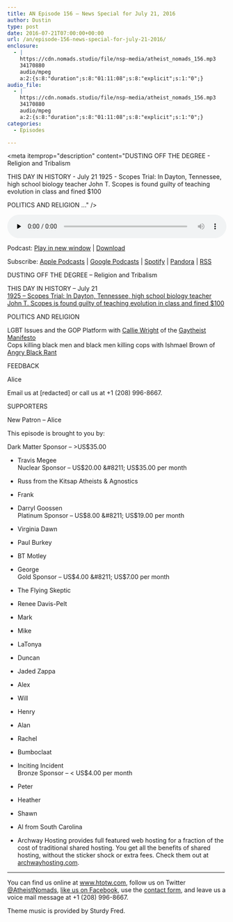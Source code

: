 ```yaml
---
title: AN Episode 156 – News Special for July 21, 2016
author: Dustin
type: post
date: 2016-07-21T07:00:00+00:00
url: /an/episode-156-news-special-for-july-21-2016/
enclosure:
  - |
    https://cdn.nomads.studio/file/nsp-media/atheist_nomads_156.mp3
    34170880
    audio/mpeg
    a:2:{s:8:"duration";s:8:"01:11:08";s:8:"explicit";s:1:"0";}
audio_file:
  - |
    https://cdn.nomads.studio/file/nsp-media/atheist_nomads_156.mp3
    34170880
    audio/mpeg
    a:2:{s:8:"duration";s:8:"01:11:08";s:8:"explicit";s:1:"0";}
categories:
  - Episodes

---
```

<div itemscope itemtype="http://schema.org/AudioObject">
  <meta itemprop="name" content=" episode 156 &#8211; News Special for July 21, 2016" />
  
  <meta itemprop="uploadDate" content="2016-07-21T01:00:00-06:00" />
  
  <meta itemprop="encodingFormat" content="audio/mpeg" />
  
  <meta itemprop="duration" content="PT1H11M08S" />
  
  <meta itemprop="description" content="DUSTING OFF THE DEGREE - Religion and Tribalism

THIS DAY IN HISTORY - July 21
1925 - Scopes Trial: In Dayton, Tennessee, high school biology teacher John T. Scopes is found guilty of teaching evolution in class and fined $100

POLITICS AND RELIGION
..." />
  
  <meta itemprop="contentUrl" content="https://dts.podtrac.com/redirect.mp3/cdn.nomads.studio/file/nsp-media/atheist_nomads_156.mp3" />
  
  <meta itemprop="contentSize" content="32.6" />
  </p> 
  
  <div class="powerpress_player" id="powerpress_player_8415">
    <audio class="wp-audio-shortcode" id="audio-5075-159" preload="none" style="width: 100%;" controls="controls"><source type="audio/mpeg" src="https://dts.podtrac.com/redirect.mp3/cdn.nomads.studio/file/nsp-media/atheist_nomads_156.mp3?_=159" /><a href="https://dts.podtrac.com/redirect.mp3/cdn.nomads.studio/file/nsp-media/atheist_nomads_156.mp3">https://dts.podtrac.com/redirect.mp3/cdn.nomads.studio/file/nsp-media/atheist_nomads_156.mp3</a></audio>
  </div>
</div>

<p class="powerpress_links powerpress_links_mp3">
  Podcast: <a href="https://dts.podtrac.com/redirect.mp3/cdn.nomads.studio/file/nsp-media/atheist_nomads_156.mp3" class="powerpress_link_pinw" target="_blank" title="Play in new window" onclick="return powerpress_pinw('https://htotw.com/?powerpress_pinw=5075-podcast');" rel="nofollow">Play in new window</a> | <a href="https://dts.podtrac.com/redirect.mp3/cdn.nomads.studio/file/nsp-media/atheist_nomads_156.mp3" class="powerpress_link_d" title="Download" rel="nofollow" download="atheist_nomads_156.mp3">Download</a>
</p>

<p class="powerpress_links powerpress_subscribe_links">
  Subscribe: <a href="https://podcasts.apple.com/us/podcast/humanists-take-on-the-world/id530050098?mt=2&ls=1" class="powerpress_link_subscribe powerpress_link_subscribe_itunes" target="_blank" title="Subscribe on Apple Podcasts" rel="nofollow">Apple Podcasts</a> | <a href="https://www.google.com/podcasts?feed=aHR0cDovL2F0aGVpc3Rub21hZHMubGlic3luLmNvbS9yc3M%3D" class="powerpress_link_subscribe powerpress_link_subscribe_googleplay" target="_blank" title="Subscribe on Google Podcasts" rel="nofollow">Google Podcasts</a> | <a href="https://open.spotify.com/show/3LzK2xZGike6Tc1GEMtMbr?si=LieN9SNuTpq96smuaUsH8A" class="powerpress_link_subscribe powerpress_link_subscribe_spotify" target="_blank" title="Subscribe on Spotify" rel="nofollow">Spotify</a> | <a href="https://www.pandora.com/podcast/atheist-nomads/PC:10122?corr=62071012&part=ug" class="powerpress_link_subscribe powerpress_link_subscribe_pandora" target="_blank" title="Subscribe on Pandora" rel="nofollow">Pandora</a> | <a href="https://htotw.com/feed/podcast/" class="powerpress_link_subscribe powerpress_link_subscribe_rss" target="_blank" title="Subscribe via RSS" rel="nofollow">RSS</a>
</p>

DUSTING OFF THE DEGREE &#8211; Religion and Tribalism

THIS DAY IN HISTORY &#8211; July 21  
<a href="https://en.wikipedia.org/wiki/Scopes_Trial" target="_blank" rel="noopener">1925 &#8211; Scopes Trial: In Dayton, Tennessee, high school biology teacher John T. Scopes is found guilty of teaching evolution in class and fined $100</a>

POLITICS AND RELIGION

LGBT Issues and the GOP Platform with <a href="http://www.patheos.com/blogs/thegaytheistmanifesto/" target="_blank" rel="noopener">Callie Wright</a> of the <a href="http://gaytheistmanifesto.secularmediagroup.com/" target="_blank" rel="noopener">Gaytheist Manifesto</a>  
Cops killing black men and black men killing cops with Ishmael Brown of <a href="http://angryblackrant.com/" target="_blank" rel="noopener">Angry Black Rant</a>

FEEDBACK

Alice

Email us at [redacted] or call us at +1 (208) 996-8667.

SUPPORTERS

New Patron &#8211; Alice

This episode is brought to you by:

Dark Matter Sponsor &#8211; >US$35.00  
* Travis Megee  
Nuclear Sponsor &#8211; US$20.00 &#8211; US$35.00 per month  
* Russ from the Kitsap Atheists & Agnostics  
* Frank  
* Darryl Goossen  
Platinum Sponsor &#8211; US$8.00 &#8211; US$19.00 per month  
* Virginia Dawn  
* Paul Burkey  
* BT Motley  
* George  
Gold Sponsor &#8211; US$4.00 &#8211; US$7.00 per month  
* The Flying Skeptic  
* Renee Davis-Pelt  
* Mark  
* Mike  
* LaTonya  
* Duncan  
* Jaded Zappa  
* Alex  
* Will  
* Henry  
* Alan  
* Rachel  
* Bumboclaat  
* Inciting Incident  
Bronze Sponsor &#8211; < US$4.00 per month  
* Peter  
* Heather  
* Shawn  
* Al from South Carolina

* Archway Hosting provides full featured web hosting for a fraction of the cost of traditional shared hosting. You get all the benefits of shared hosting, without the sticker shock or extra fees. Check them out at <a href="http://archwayhosting.com/" target="_blank" rel="noopener">archwayhosting.com</a>.

<hr width="500" />

You can find us online at <a href="https://www.htotw.com/" target="_blank" rel="noopener">www.htotw.com</a>, follow us on Twitter <a href="https://htotw.com/twitter" target="_blank" rel="noopener">@AtheistNomads</a>, <a href="https://htotw.com/facebook" target="_blank" rel="noopener">like us on Facebook</a>, use the [contact form](https://htotw.com/contact), and leave us a voice mail message at +1 (208) 996-8667.

Theme music is provided by Sturdy Fred.